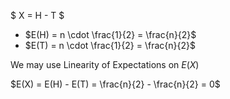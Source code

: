 $ X = H - T $

<ul>
	<li> $E(H) = n \cdot \frac{1}{2} = \frac{n}{2}$
	<li> $E(T) = n \cdot \frac{1}{2} = \frac{n}{2}$
</ul>

We may use Linearity of Expectations on $E(X)$

$E(X) = E(H) - E(T) = \frac{n}{2} - \frac{n}{2} = 0$
